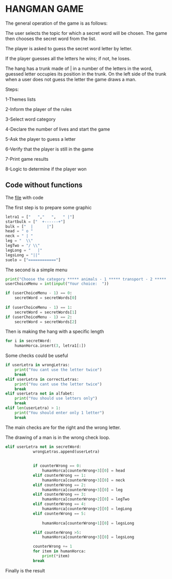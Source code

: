 # HANGMAN GAME

The general operation of the game is as follows:

The user selects the topic for which a secret word will be chosen. The game then chooses the secret word from the list.

The player is asked to guess the secret word letter by letter.

If the player guesses all the letters he wins; if not, he loses.

The hang has a trunk made of | in a number of the letters in the word, guessed letter occupies its position in the trunk.
On the left side of the trunk when a user does not guess the letter the game draws a man.

Steps:

1-Themes lists

2-Inform the player of the rules

3-Select word category

4-Declare the number of lives and start the game

5-Ask the player to guess a letter

6-Verify that the player is still in the game

7-Print game results

8-Logic to determine if the player won



## Code without functions

The [file](https://github.com/KaterinGorbachev/Python---basics-/blob/main/hangmanGame.py) with code 

The first step is to prepare some graphic 


```python 
letra1 = ["   ","   ",   " |"]
startbulk = ["  +------+"]
bulk = ["  |      |"]
head = " o "
neck = " | "
leg = "  \\"
legTwo = "/ \\"
legLong = "   |"
legsLong = "||"
suelo = ["============"]
```


The second is a simple menu


```python
print("Choose the category ***** animals - 1 ***** transport - 2 ***** singers - 3 ***** ")
userChoiceMenu = int(input("Your choice:  "))

if (userChoiceMenu - 1) == 0: 
    secretWord = secretWords[0] 
   
if (userChoiceMenu - 1) == 1: 
    secretWord = secretWords[1] 
if (userChoiceMenu - 1) == 2: 
    secretWord = secretWords[2] 
```


Then is making the hang with a specific length


```python 
for i in secretWord: 
    humanHorca.insert(3, letra1[:])
```   


Some checks could be useful 


```python 
if userLetra in wrongLetras: 
    print("You cant use the letter twice")
    break
elif userLetra in correctLetras: 
    print("You cant use the letter twice") 
    break
elif userLetra not in alfabet: 
    print("You should use letters only")
    break
elif len(userLetra) > 1: 
    print("You should enter only 1 letter")
    break
```


The main checks are for the right and the wrong letter. 

The drawing of a man is in the wrong check loop.


```python 
elif userLetra not in secretWord: 
            wrongLetras.append(userLetra)
             
            
            if counterWrong == 0: 
                humanHorca[counterWrong+3][0] = head
            elif counterWrong == 1: 
                humanHorca[counterWrong+3][0] = neck
            elif counterWrong == 2: 
                humanHorca[counterWrong+3][0] = leg
            elif counterWrong == 3: 
                humanHorca[counterWrong+2][0] = legTwo
            elif counterWrong == 4: 
                humanHorca[counterWrong+2][0] = legLong
            elif counterWrong == 5: 
                
                humanHorca[counterWrong+1][0] = legsLong

            elif counterWrong >5: 
                humanHorca[counterWrong+3][0] = legsLong

            counterWrong += 1
            for item in humanHorca: 
                print(*item)
            break 

```

Finally is the result
